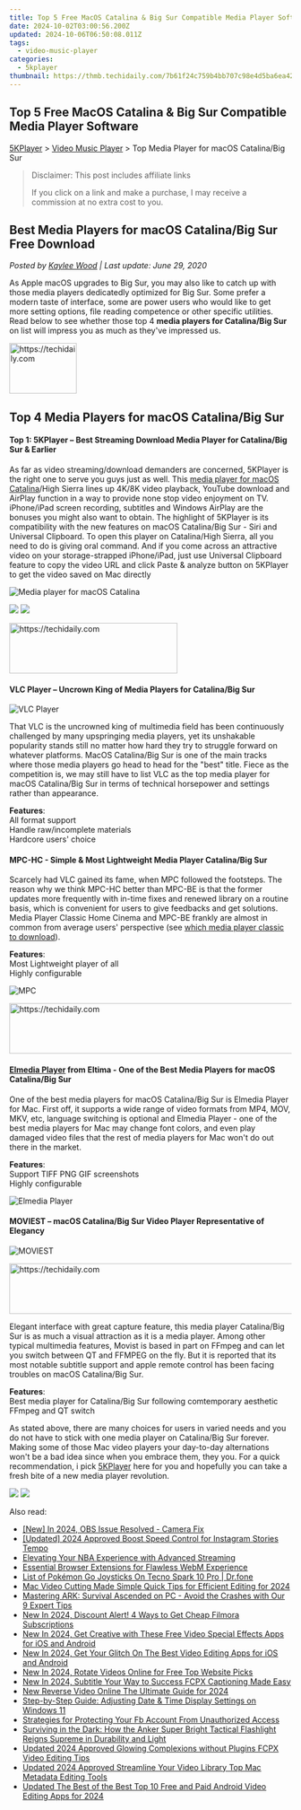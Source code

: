 ```yaml
---
title: Top 5 Free MacOS Catalina & Big Sur Compatible Media Player Software
date: 2024-10-02T03:00:56.200Z
updated: 2024-10-06T06:50:08.011Z
tags:
  - video-music-player
categories:
  - 5kplayer
thumbnail: https://thmb.techidaily.com/7b61f24c759b4bb707c98e4d5ba6ea429d7484a4ebc98b905ced6f7c4d8a2b63.jpg
---
```


## Top 5 Free MacOS Catalina & Big Sur Compatible Media Player Software

[5KPlayer](https://tools.techidaily.com/5kplayer/products/) \> [Video Music Player](https://tools.techidaily.com/5kplayer/video-music-player/) \> Top Media Player for macOS Catalina/Big Sur 

>  Disclaimer: This post includes affiliate links
>
>  If you click on a link and make a purchase, I may receive a commission at no extra cost to you.
>

## Best Media Players for macOS Catalina/Big Sur Free Download

 _Posted by [Kaylee Wood](https://www.quora.com/profile/Amanda-Hu-21) | Last update: June 29, 2020_

As Apple macOS upgrades to Big Sur, you may also like to catch up with those media players dedicatedly optimized for Big Sur. Some prefer a modern taste of interface, some are power users who would like to get more setting options, file reading competence or other specific utilities. Read below to see whether those top 4 **media players for Catalina/Big Sur** on list will impress you as much as they've impressed us. 

<!-- affiliate ads begin -->
<a href="https://aligracehair.sjv.io/c/5597632/2135363/19272" target="_top" id="2135363">
  <img src="//a.impactradius-go.com/display-ad/19272-2135363" border="0" alt="https://techidaily.com" width="120" height="90"/>
</a>
<img height="0" width="0" src="https://aligracehair.sjv.io/i/5597632/2135363/19272" style="position:absolute;visibility:hidden;" border="0" />
<!-- affiliate ads end -->

## Top 4 Media Players for macOS Catalina/Big Sur

#### **Top 1: 5KPlayer – Best Streaming Download Media Player for Catalina/Big Sur & Earlier**

As far as video streaming/download demanders are concerned, 5KPlayer is the right one to serve you guys just as well. This [media player for macOS Catalina](https://tools.techidaily.com/5kplayer/video-music-player/)/High Sierra lines up 4K/8K video playback, YouTube download and AirPlay function in a way to provide none stop video enjoyment on TV. iPhone/iPad screen recording, subtitles and Windows AirPlay are the bonuses you might also want to obtain. The highlight of 5KPlayer is its compatibility with the new features on macOS Catalina/Big Sur - Siri and Universal Clipboard. To open this player on Catalina/High Sierra, all you need to do is giving oral command. And if you come across an attractive video on your storage-strapped iPhone/iPad, just use Universal Clipboard feature to copy the video URL and click Paste & analyze button on 5KPlayer to get the video saved on Mac directly

![Media player for macOS Catalina](https://www.5kplayer.com/video-music-player/img/5kplayer-play-video-free.jpg) 

[![](https://www.5kplayer.com/video-music-player/../button/freedownbackmac.png)](https://tools.techidaily.com/5kplayer/products/) [![](https://www.5kplayer.com/video-music-player/../button/freedownwhitewin.png)](https://tools.techidaily.com/5kplayer/products/) 

<!-- affiliate ads begin -->
<a href="https://aligracehair.sjv.io/c/5597632/1868571/19272" target="_top" id="1868571">
  <img src="//a.impactradius-go.com/display-ad/19272-1868571" border="0" alt="https://techidaily.com" width="300" height="90"/>
</a>
<img height="0" width="0" src="https://aligracehair.sjv.io/i/5597632/1868571/19272" style="position:absolute;visibility:hidden;" border="0" />
<!-- affiliate ads end -->

#### **VLC Player – Uncrown King of Media Players for Catalina/Big Sur**

![VLC Player](https://www.5kplayer.com/video-music-player/img/vlc-windows7.jpg) 

That VLC is the uncrowned king of multimedia field has been continuously challenged by many upspringing media players, yet its unshakable popularity stands still no matter how hard they try to struggle forward on whatever platforms. MacOS Catalina/Big Sur is one of the main tracks where those media players go head to head for the "best" title. Fiece as the competition is, we may still have to list VLC as the top media player for macOS Catalina/Big Sur in terms of technical horsepower and settings rather than appearance. 

**Features**:   
All format support  
Handle raw/incomplete materials   
Hardcore users' choice

#### **MPC-HC - Simple & Most Lightweight Media Player Catalina/Big Sur**

 Scarcely had VLC gained its fame, when MPC followed the footsteps. The reason why we think MPC-HC better than MPC-BE is that the former updates more frequently with in-time fixes and renewed library on a routine basis, which is convenient for users to give feedbacks and get solutions. Media Player Classic Home Cinema and MPC-BE frankly are almost in common from average users' perspective (see [which media player classic to download](https://tools.techidaily.com/5kplayer/video-music-player/)).

**Features**:  
Most Lightweight player of all  
Highly configurable 

![MPC](https://www.5kplayer.com/video-music-player/img/media-player-classic-ui.jpg) 

<!-- affiliate ads begin -->
<a href="https://imp.i357552.net/c/5597632/1030380/11832" target="_top" id="1030380">
  <img src="//a.impactradius-go.com/display-ad/11832-1030380" border="0" alt="https://techidaily.com" width="720" height="90"/>
</a>
<img height="0" width="0" src="https://imp.i357552.net/i/5597632/1030380/11832" style="position:absolute;visibility:hidden;" border="0" />
<!-- affiliate ads end -->

#### **[Elmedia Player](https://tools.techidaily.com/eltima/products/) from Eltima - One of the Best Media Players for macOS Catalina/Big Sur**

One of the best media players for macOS Catalina/Big Sur is Elmedia Player for Mac. First off, it supports a wide range of video formats from MP4, MOV, MKV, etc, language switching is optional and Elmedia Player - one of the best media players for Mac may change font colors, and even play damaged video files that the rest of media players for Mac won't do out there in the market.

**Features**:  
Support TIFF PNG GIF screenshots  
Highly configurable 

![Elmedia Player](https://www.5kplayer.com/video-music-player/img/elmedia-player-mac.jpg) 

#### **MOVIEST – macOS Catalina/Big Sur Video Player Representative of Elegancy**

![MOVIEST](https://www.5kplayer.com/video-music-player/img/moviest-toplist.jpg) 

<!-- affiliate ads begin -->
<a href="https://appsumo.8odi.net/c/5597632/2100529/7443" target="_top" id="2100529">
  <img src="//a.impactradius-go.com/display-ad/7443-2100529" border="0" alt="https://techidaily.com" width="728" height="90"/>
</a>
<img height="0" width="0" src="https://appsumo.8odi.net/i/5597632/2100529/7443" style="position:absolute;visibility:hidden;" border="0" />
<!-- affiliate ads end -->

Elegant interface with great capture feature, this media player Catalina/Big Sur is as much a visual attraction as it is a media player. Among other typical multimedia features, Movist is based in part on FFmpeg and can let you switch between QT and FFMPEG on the fly. But it is reported that its most notable subtitle support and apple remote control has been facing troubles on macOS Catalina/Big Sur. 

**Features**:   
Best media player for Catalina/Big Sur following comtemporary aesthetic  
FFmpeg and QT switch

As stated above, there are many choices for users in varied needs and you do not have to stick with one media player on Catalina/Big Sur forever. Making some of those Mac video players your day-to-day alternations won't be a bad idea since when you embrace them, they you. For a quick recommendation, i pick [5KPlayer](https://tools.techidaily.com/5kplayer/video-music-player/) here for you and hopefully you can take a fresh bite of a new media player revolution.

[![](https://www.5kplayer.com/video-music-player/../button/freedownbackmac.png)](https://tools.techidaily.com/5kplayer/products/) [![](https://www.5kplayer.com/video-music-player/../button/freedownwhitewin.png)](https://tools.techidaily.com/5kplayer/products/)

<ins class="adsbygoogle"
     style="display:block"
     data-ad-format="autorelaxed"
     data-ad-client="ca-pub-7571918770474297"
     data-ad-slot="1223367746"></ins>

<ins class="adsbygoogle"
     style="display:block"
     data-ad-client="ca-pub-7571918770474297"
     data-ad-slot="8358498916"
     data-ad-format="auto"
     data-full-width-responsive="true"></ins>

<span class="atpl-alsoreadstyle">Also read:</span>
<div><ul>
<li><a href="https://screen-capture.techidaily.com/new-in-2024-obs-issue-resolved-camera-fix/"><u>[New] In 2024, OBS Issue Resolved - Camera Fix</u></a></li>
<li><a href="https://fox-blue.techidaily.com/updated-2024-approved-boost-speed-control-for-instagram-stories-tempo/"><u>[Updated] 2024 Approved Boost Speed Control for Instagram Stories Tempo</u></a></li>
<li><a href="https://extra-hints.techidaily.com/elevating-your-nba-experience-with-advanced-streaming/"><u>Elevating Your NBA Experience with Advanced Streaming</u></a></li>
<li><a href="https://vp-tips.techidaily.com/essential-browser-extensions-for-flawless-webm-experience/"><u>Essential Browser Extensions for Flawless WebM Experience</u></a></li>
<li><a href="https://android-pokemon-go.techidaily.com/list-of-pokemon-go-joysticks-on-tecno-spark-10-pro-drfone-by-drfone-virtual-android/"><u>List of Pokémon Go Joysticks On Tecno Spark 10 Pro | Dr.fone</u></a></li>
<li><a href="https://video-ai-editor.techidaily.com/mac-video-cutting-made-simple-quick-tips-for-efficient-editing-for-2024/"><u>Mac Video Cutting Made Simple Quick Tips for Efficient Editing for 2024</u></a></li>
<li><a href="https://program-issues.techidaily.com/mastering-ark-survival-ascended-on-pc-avoid-the-crashes-with-our-9-expert-tips/"><u>Mastering ARK: Survival Ascended on PC - Avoid the Crashes with Our 9 Expert Tips</u></a></li>
<li><a href="https://video-ai-editor.techidaily.com/new-in-2024-discount-alert-4-ways-to-get-cheap-filmora-subscriptions/"><u>New In 2024, Discount Alert! 4 Ways to Get Cheap Filmora Subscriptions</u></a></li>
<li><a href="https://video-ai-editor.techidaily.com/new-in-2024-get-creative-with-these-free-video-special-effects-apps-for-ios-and-android/"><u>New In 2024, Get Creative with These Free Video Special Effects Apps for iOS and Android</u></a></li>
<li><a href="https://video-ai-editor.techidaily.com/new-in-2024-get-your-glitch-on-the-best-video-editing-apps-for-ios-and-android/"><u>New In 2024, Get Your Glitch On The Best Video Editing Apps for iOS and Android</u></a></li>
<li><a href="https://video-ai-editor.techidaily.com/new-in-2024-rotate-videos-online-for-free-top-website-picks/"><u>New In 2024, Rotate Videos Online for Free Top Website Picks</u></a></li>
<li><a href="https://video-ai-editor.techidaily.com/new-in-2024-subtitle-your-way-to-success-fcpx-captioning-made-easy/"><u>New In 2024, Subtitle Your Way to Success FCPX Captioning Made Easy</u></a></li>
<li><a href="https://smart-video-creator.techidaily.com/new-reverse-video-online-the-ultimate-guide-for-2024/"><u>New Reverse Video Online The Ultimate Guide for 2024</u></a></li>
<li><a href="https://some-knowledge.techidaily.com/step-by-step-guide-adjusting-date-and-time-display-settings-on-windows-11/"><u>Step-by-Step Guide: Adjusting Date & Time Display Settings on Windows 11</u></a></li>
<li><a href="https://facebook.techidaily.com/strategies-for-protecting-your-fb-account-from-unauthorized-access/"><u>Strategies for Protecting Your Fb Account From Unauthorized Access</u></a></li>
<li><a href="https://buynow-tips.techidaily.com/surviving-in-the-dark-how-the-anker-super-bright-tactical-flashlight-reigns-supreme-in-durability-and-light/"><u>Surviving in the Dark: How the Anker Super Bright Tactical Flashlight Reigns Supreme in Durability and Light</u></a></li>
<li><a href="https://video-ai-editor.techidaily.com/updated-2024-approved-glowing-complexions-without-plugins-fcpx-video-editing-tips/"><u>Updated 2024 Approved Glowing Complexions without Plugins FCPX Video Editing Tips</u></a></li>
<li><a href="https://video-ai-editor.techidaily.com/updated-2024-approved-streamline-your-video-library-top-mac-metadata-editing-tools/"><u>Updated 2024 Approved Streamline Your Video Library Top Mac Metadata Editing Tools</u></a></li>
<li><a href="https://video-ai-editor.techidaily.com/updated-the-best-of-the-best-top-10-free-and-paid-android-video-editing-apps-for-2024/"><u>Updated The Best of the Best Top 10 Free and Paid Android Video Editing Apps for 2024</u></a></li>
</ul></div>

